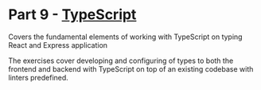 # Part 9 - [TypeScript](https://fullstackopen.com/en/#course-contents)

Covers the fundamental elements of working with TypeScript on typing React and Express application

The exercises cover developing and configuring of types to both the frontend and backend with TypeScript on top of an existing codebase with linters predefined.